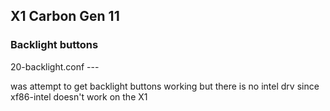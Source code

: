 ## X1 Carbon Gen 11

### Backlight buttons
20-backlight.conf   ---

was attempt to get backlight buttons working but there is no intel drv since xf86-intel doesn't work on the X1
